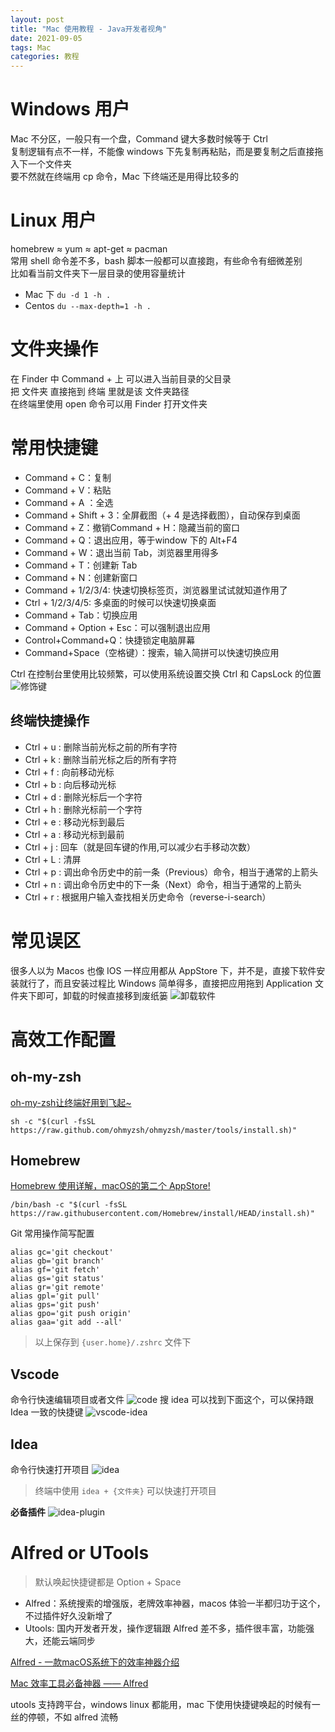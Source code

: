 ```yaml
---
layout: post
title: "Mac 使用教程 - Java开发者视角"
date: 2021-09-05
tags: Mac
categories: 教程
---
```



# Windows 用户

Mac 不分区，一般只有一个盘，Command 键大多数时候等于 Ctrl   
复制逻辑有点不一样，不能像 windows 下先复制再粘贴，而是要复制之后直接拖入下一个文件夹   
要不然就在终端用 cp  命令，Mac 下终端还是用得比较多的   

# Linux 用户
homebrew ≈  yum  ≈ apt-get  ≈  pacman   
常用 shell 命令差不多，bash 脚本一般都可以直接跑，有些命令有细微差别   
比如看当前文件夹下一层目录的使用容量统计   
- Mac 下  `du -d 1 -h .`    
- Centos `du --max-depth=1 -h . `

# 文件夹操作

在 Finder 中 Command + 上 可以进入当前目录的父目录   
把 文件夹 直接拖到 终端 里就是该 文件夹路径   
在终端里使用 open 命令可以用 Finder 打开文件夹   

# 常用快捷键
- Command + C：复制
- Command + V：粘贴
- Command + A ：全选
- Command + Shift + 3：全屏截图（+ 4 是选择截图），自动保存到桌面
- Command + Z：撤销Command + H：隐藏当前的窗口
- Command + Q：退出应用，等于window 下的 Alt+F4
- Command + W：退出当前 Tab，浏览器里用得多
- Command + T：创建新 Tab
- Command + N：创建新窗口
- Command + 1/2/3/4: 快速切换标签页，浏览器里试试就知道作用了
- Ctrl + 1/2/3/4/5: 多桌面的时候可以快速切换桌面
- Command + Tab：切换应用
- Command + Option + Esc：可以强制退出应用
- Control+Command+Q：快捷锁定电脑屏幕
- Command+Space（空格键）：搜索，输入简拼可以快速切换应用

Ctrl 在控制台里使用比较频繁，可以使用系统设置交换 Ctrl 和 CapsLock 的位置
![修饰键](https://files.catbox.moe/ibo1h6.png)
## 终端快捷操作
- Ctrl + u : 删除当前光标之前的所有字符
- Ctrl + k : 删除当前光标之后的所有字符
- Ctrl + f : 向前移动光标
- Ctrl + b : 向后移动光标
- Ctrl + d : 删除光标后一个字符
- Ctrl + h : 删除光标前一个字符
- Ctrl + e : 移动光标到最后
- Ctrl + a : 移动光标到最前
- Ctrl + j : 回车（就是回车键的作用,可以减少右手移动次数）
- Ctrl + L : 清屏
- Ctrl + p : 调出命令历史中的前一条（Previous）命令，相当于通常的上箭头
- Ctrl + n : 调出命令历史中的下一条（Next）命令，相当于通常的上箭头
- Ctrl + r : 根据用户输入查找相关历史命令（reverse-i-search）

# 常见误区
很多人以为 Macos 也像 IOS 一样应用都从 AppStore 下，并不是，直接下软件安装就行了，而且安装过程比 Windows 简单得多，直接把应用拖到 Application 文件夹下即可，卸载的时候直接移到废纸篓
![卸载软件](https://files.catbox.moe/ro8uyj.png)

# 高效工作配置
## oh-my-zsh

[oh-my-zsh让终端好用到飞起~](https://juejin.cn/post/6844903939121348616)
```
sh -c "$(curl -fsSL https://raw.github.com/ohmyzsh/ohmyzsh/master/tools/install.sh)"
```

## Homebrew
[Homebrew 使用详解，macOS的第二个 AppStore!](https://www.zhihu.com/column/c_1369940836248158208)
```
/bin/bash -c "$(curl -fsSL https://raw.githubusercontent.com/Homebrew/install/HEAD/install.sh)"
```

Git 常用操作简写配置
```
alias gc='git checkout'
alias gb='git branch'
alias gf='git fetch'
alias gs='git status'
alias gr='git remote'
alias gpl='git pull'
alias gps='git push'
alias gpo='git push origin'
alias gaa='git add --all'
```
> 以上保存到 `{user.home}/.zshrc` 文件下

## Vscode
命令行快速编辑项目或者文件
![code](https://files.catbox.moe/5bxn94.png)
搜 idea 可以找到下面这个，可以保持跟 Idea 一致的快捷键
![vscode-idea](https://files.catbox.moe/4dh9u1.png)

## Idea

命令行快速打开项目
![idea](https://files.catbox.moe/c3uyuw.png)
> 终端中使用 `idea + {文件夹}` 可以快速打开项目

**必备插件**
![idea-plugin](https://files.catbox.moe/oq4kvl.png)

# Alfred or UTools

> 默认唤起快捷键都是 Option + Space

- Alfred：系统搜索的增强版，老牌效率神器，macos 体验一半都归功于这个，不过插件好久没新增了
- Utools:  国内开发者开发，操作逻辑跟 Alfred 差不多，插件很丰富，功能强大，还能云端同步

[Alfred - 一款macOS系统下的效率神器介绍](https://www.hangge.com/blog/cache/detail_3061.html)

[Mac 效率工具必备神器 —— Alfred](https://zhuanlan.zhihu.com/p/262001765)
  
utools 支持跨平台，windows  linux 都能用，mac 下使用快捷键唤起的时候有一丝的停顿，不如 alfred 流畅